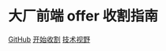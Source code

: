# 大厂前端 offer 收割指南

[GitHub](https://github.com/lxfriday/fe-offer-guide)
[开始收割](#javascript)
[技术视野](/technological-vision)
